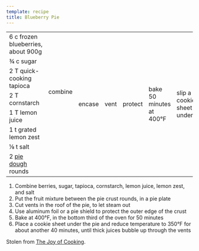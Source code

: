 ```yaml
---
template: recipe
title: Blueberry Pie
---
```

<table>
<tr>
  <td>6 c frozen blueberries, about 900g</td>
  <td rowspan="7">combine</td>
  <td rowspan="8">encase</td>
  <td rowspan="8">vent</td>
  <td rowspan="8">protect</td>
  <td rowspan="8">bake 50 minutes at 400&deg;F</td>
  <td rowspan="8">slip a cookie sheet under</td>
  <td rowspan="8">bake 40 minutes at 350&deg;F</td>
</tr>  
<tr>
  <td>&frac34; c sugar</td>
</tr>  
<tr>
  <td>2 T quick-cooking tapioca</td>
</tr>  
<tr>
  <td>2 T cornstarch</td>
</tr>  
<tr>
  <td>1 T lemon juice</td>
</tr>  
<tr>
  <td>1 t grated lemon zest</td>
</tr>  
<tr>
  <td>&frac18; t salt</td>
</tr>  
<tr>
  <td>2 <a href="{filename}pieCrust.md">pie dough</a> rounds</td>
  <td class="righthide">&nbsp;</td>
</tr>
</table>

1. Combine berries, sugar, tapioca, cornstarch, lemon juice, lemon zest, and salt
1. Put the fruit mixture between the pie crust rounds, in a pie plate
1. Cut vents in the roof of the pie, to let steam out
1. Use aluminum foil or a pie shield to protect the outer edge of the crust
1. Bake at 400&deg;F, in the bottom third of the oven for 50 minutes
1. Place a cookie sheet under the pie and reduce temperature to 350&deg;F for about another 40 minutes,
   until thick juices bubble up through the vents

<p class="confession">Stolen from <a href="https://www.goodreads.com/book/show/327847.The_Joy_of_Cooking">The Joy of Cooking</a>.</p>
